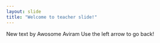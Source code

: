 ```yaml
---
layout: slide
title: "Welcome to teacher slide!"
---
```

New text by Awosome Aviram
Use the left arrow to go back!

